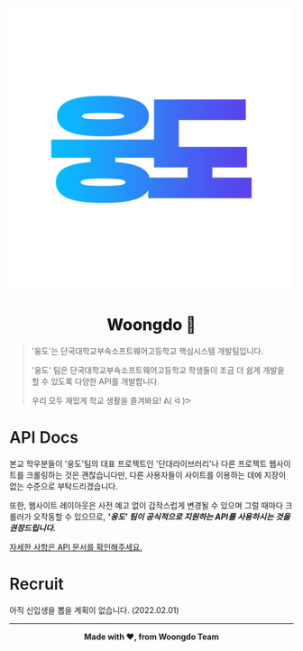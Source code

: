 <div align="center">
    <img src="./docs/image/woongdo-profile.png">
    <h1 style="font-weight:800">Woongdo 🐻</h1>
</div>

> '웅도'는 단국대학교부속소프트웨어고등학교 핵심시스템 개발팀입니다.
>
> '웅도' 팀은 단국대학교부속소프트웨어고등학교 학생들이 조금 더 쉽게 개발을 할 수 있도록 다양한 API를 개발합니다.
>
> 우리 모두 재밌게 학교 생활을 즐겨봐요! ᕕ( ᐛ )ᕗ

<h1 style="font-weight:600">API Docs</h1>
<p>본교 학우분들이 '웅도'팀의 대표 프로젝트인 '단대라이브러리'나 다른 프로젝트 웹사이트를 크롤링하는 것은 괜찮습니다만, 다른 사용자들이 사이트를 이용하는 데에 지장이 없는 수준으로 부탁드리겠습니다.</p>
<p>또한, 웹사이트 레이아웃은 사전 예고 없이 갑작스럽게 변경될 수 있으며 그럴 때마다 크롤러가 오작동할 수 있으므로, <b><i>'웅도' 팀이 공식적으로 지원하는 API를 사용하시는 것을 권장드립니다.</i></b></p>
<a href="https://github.com/DKSH-WoongDo/Woongdo-API/">자세한 사항은 API 문서를 확인해주세요.</a>

<h1 style="font-weight:600">Recruit</h1>

<p>아직 신입생을 뽑을 계획이 없습니다. (2022.02.01)</p>

<hr />
<div align="center">
    <b>Made with ❤, from Woongdo Team</b>
</div>
